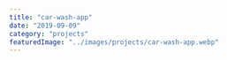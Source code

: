 ```yaml
---
title: "car-wash-app"
date: "2019-09-09"
category: "projects"
featuredImage: "../images/projects/car-wash-app.webp"
---
```

